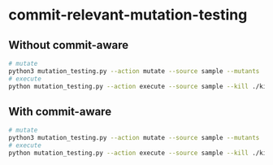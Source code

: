 # commit-relevant-mutation-testing

## Without commit-aware
```bash
# mutate
python3 mutation_testing.py --action mutate --source sample --mutants ./mutation_diffs 
# execute
python mutation_testing.py --action execute --source sample --kill ./kills 
```

## With commit-aware
```bash
# mutate
python3 mutation_testing.py --action mutate --source sample --mutants ./mutation_diffs --commit_aware --parent [PARENT_COMMIT_HASH] --child [CHILD_COMMIT_HASH]
# execute
python mutation_testing.py --action execute --source sample --kill ./kills --commit_aware  --parent [PARENT_COMMIT_HASH] --child [CHILD_COMMIT_HASH]
```